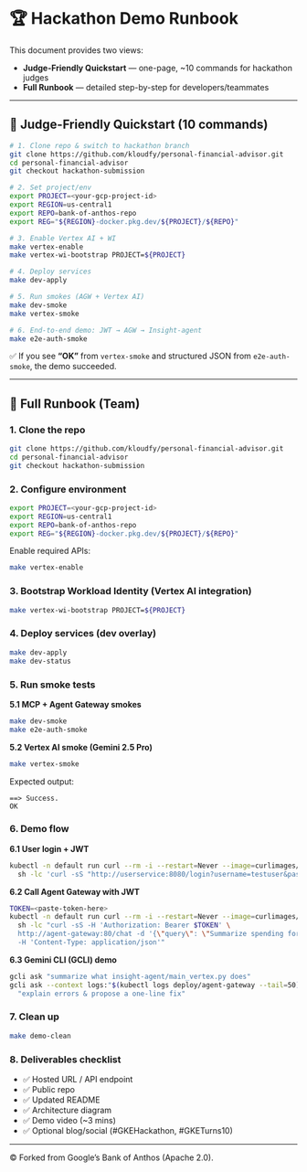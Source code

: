 # 🏆 Hackathon Demo Runbook

This document provides two views:
- **Judge-Friendly Quickstart** — one-page, ~10 commands for hackathon judges
- **Full Runbook** — detailed step-by-step for developers/teammates

---

## 🎯 Judge-Friendly Quickstart (10 commands)

```bash
# 1. Clone repo & switch to hackathon branch
git clone https://github.com/kloudfy/personal-financial-advisor.git
cd personal-financial-advisor
git checkout hackathon-submission

# 2. Set project/env
export PROJECT=<your-gcp-project-id>
export REGION=us-central1
export REPO=bank-of-anthos-repo
export REG="${REGION}-docker.pkg.dev/${PROJECT}/${REPO}"

# 3. Enable Vertex AI + WI
make vertex-enable
make vertex-wi-bootstrap PROJECT=${PROJECT}

# 4. Deploy services
make dev-apply

# 5. Run smokes (AGW + Vertex AI)
make dev-smoke
make vertex-smoke

# 6. End-to-end demo: JWT → AGW → Insight-agent
make e2e-auth-smoke
```

✅ If you see **“OK”** from `vertex-smoke` and structured JSON from `e2e-auth-smoke`, the demo succeeded.

---

## 📖 Full Runbook (Team)

### 1. Clone the repo
```bash
git clone https://github.com/kloudfy/personal-financial-advisor.git
cd personal-financial-advisor
git checkout hackathon-submission
```

### 2. Configure environment
```bash
export PROJECT=<your-gcp-project-id>
export REGION=us-central1
export REPO=bank-of-anthos-repo
export REG="${REGION}-docker.pkg.dev/${PROJECT}/${REPO}"
```
Enable required APIs:
```bash
make vertex-enable
```

### 3. Bootstrap Workload Identity (Vertex AI integration)
```bash
make vertex-wi-bootstrap PROJECT=${PROJECT}
```

### 4. Deploy services (dev overlay)
```bash
make dev-apply
make dev-status
```

### 5. Run smoke tests
**5.1 MCP + Agent Gateway smokes**
```bash
make dev-smoke
make e2e-auth-smoke
```

**5.2 Vertex AI smoke (Gemini 2.5 Pro)**
```bash
make vertex-smoke
```
Expected output:
```
==> Success.
OK
```

### 6. Demo flow
**6.1 User login + JWT**
```bash
kubectl -n default run curl --rm -i --restart=Never --image=curlimages/curl -- \
  sh -lc 'curl -sS "http://userservice:8080/login?username=testuser&password=bankofanthos"'
```

**6.2 Call Agent Gateway with JWT**
```bash
TOKEN=<paste-token-here>
kubectl -n default run curl --rm -i --restart=Never --image=curlimages/curl -- \
  sh -lc "curl -sS -H 'Authorization: Bearer $TOKEN' \
  http://agent-gateway:80/chat -d '{\"query\": \"Summarize spending for account 1011226111\"}' \
  -H 'Content-Type: application/json'"
```

**6.3 Gemini CLI (GCLI) demo**
```bash
gcli ask "summarize what insight-agent/main_vertex.py does"
gcli ask --context logs:"$(kubectl logs deploy/agent-gateway --tail=50)" \
  "explain errors & propose a one-line fix"
```

### 7. Clean up
```bash
make demo-clean
```

### 8. Deliverables checklist
- ✅ Hosted URL / API endpoint
- ✅ Public repo
- ✅ Updated README
- ✅ Architecture diagram
- ✅ Demo video (~3 mins)
- ✅ Optional blog/social (#GKEHackathon, #GKETurns10)

---

© Forked from Google’s Bank of Anthos (Apache 2.0).
